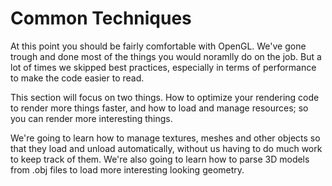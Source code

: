 # Common Techniques

At this point you should be fairly comfortable with OpenGL. We've gone trough and done most of the things you would noramlly do on the job. But a lot of times we skipped best practices, especially in terms of performance to make the code easier to read.

This section will focus on two things. How to optimize your rendering code to render more things faster, and how to load and manage resources; so you can render more interesting things. 

We're going to learn how to manage textures, meshes and other objects so that they load and unload automatically, without us having to do much work to keep track of them. We're also going to learn how to parse 3D models from .obj files to load more interesting looking geometry.